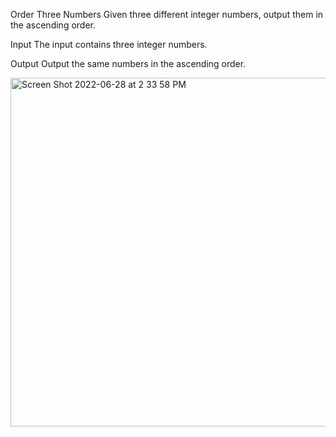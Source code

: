 Order Three Numbers
Given three different integer numbers, output them in the ascending order.

Input
The input contains three integer numbers.

Output
Output the same numbers in the ascending order.

<img width="558" alt="Screen Shot 2022-06-28 at 2 33 58 PM" src="https://user-images.githubusercontent.com/105678095/176257030-2116d359-1701-406e-9c71-c0978663658b.png">

